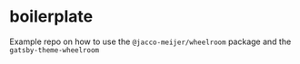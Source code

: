 # boilerplate

Example repo on how to use the `@jacco-meijer/wheelroom` package and the `gatsby-theme-wheelroom`
